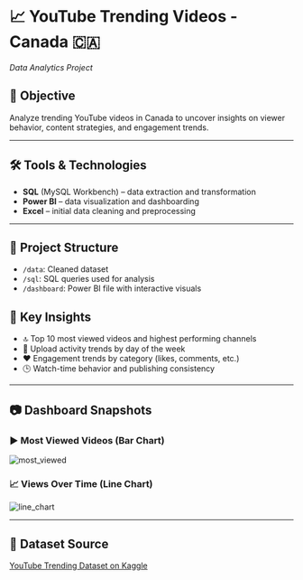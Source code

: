# 📈 YouTube Trending Videos - Canada 🇨🇦  
*Data Analytics Project*

## 🎯 Objective  
Analyze trending YouTube videos in Canada to uncover insights on viewer behavior, content strategies, and engagement trends.

---

## 🛠️ Tools & Technologies
- **SQL** (MySQL Workbench) – data extraction and transformation  
- **Power BI** – data visualization and dashboarding  
- **Excel** – initial data cleaning and preprocessing  

---
## 📁 Project Structure
- `/data`: Cleaned dataset
- `/sql`: SQL queries used for analysis
- `/dashboard`: Power BI file with interactive visuals

## 📌 Key Insights
- 🔝 Top 10 most viewed videos and highest performing channels  
- 📅 Upload activity trends by day of the week  
- ❤️ Engagement trends by category (likes, comments, etc.)  
- 🕒 Watch-time behavior and publishing consistency  

---
## 📷 Dashboard Snapshots

### ▶️ Most Viewed Videos (Bar Chart)

![most_viewed](https://github.com/user-attachments/assets/d08ab1ac-c242-4adf-bb6e-42718d0826ae)


### 📈 Views Over Time (Line Chart)
![line_chart](https://github.com/user-attachments/assets/f530f35b-64f8-4c2b-a8fb-93a086f4d08a)

---


## 📎 Dataset Source
[YouTube Trending Dataset on Kaggle](https://www.kaggle.com/datasets/datasnaek/youtube-new)
